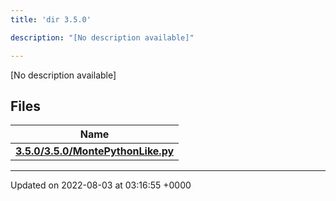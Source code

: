 ```yaml
---
title: 'dir 3.5.0'

description: "[No description available]"

---
```







[No description available]

## Files

| Name           |
| -------------- |
| **[3.5.0/3.5.0/MontePythonLike.py](/documentation/code/darkbit_development/files/3_85_80_2montepythonlike_8py/#file-3.5.0/montepythonlike.py)**  |






-------------------------------

Updated on 2022-08-03 at 03:16:55 +0000

